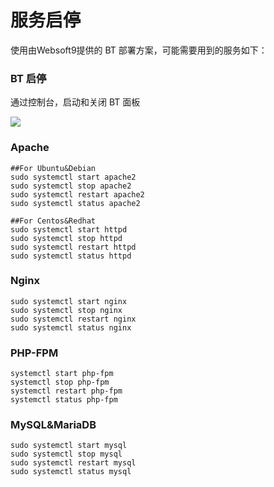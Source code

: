 # 服务启停

使用由Websoft9提供的 BT 部署方案，可能需要用到的服务如下：

### BT 启停

通过控制台，启动和关闭 BT 面板  

![](http://libs.websoft9.com/Websoft9/DocsPicture/zh/btlinux/bt-disablebt-websoft9.png)


### Apache

```shell
##For Ubuntu&Debian
sudo systemctl start apache2
sudo systemctl stop apache2
sudo systemctl restart apache2
sudo systemctl status apache2

##For Centos&Redhat
sudo systemctl start httpd
sudo systemctl stop httpd
sudo systemctl restart httpd
sudo systemctl status httpd
```


### Nginx

```shell
sudo systemctl start nginx
sudo systemctl stop nginx
sudo systemctl restart nginx
sudo systemctl status nginx
```

### PHP-FPM

```shell
systemctl start php-fpm
systemctl stop php-fpm
systemctl restart php-fpm
systemctl status php-fpm
```

### MySQL&MariaDB

```shell
sudo systemctl start mysql
sudo systemctl stop mysql
sudo systemctl restart mysql
sudo systemctl status mysql
```